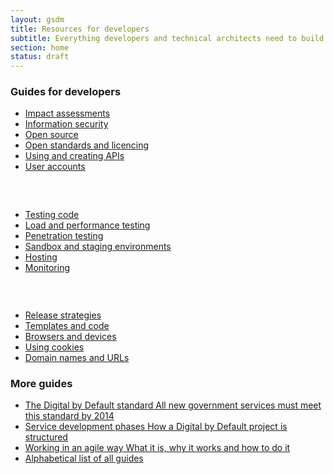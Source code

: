 ```yaml
---
layout: gsdm
title: Resources for developers
subtitle: Everything developers and technical architects need to build great services for GOV.UK
section: home
status: draft
---
```



<div class="home-page-promos">
  <div class="topic">
    <h3>Guides for developers</h3>
    <ul>
      <li><a href="">Impact assessments</a></li>
      <li><a href="">Information security</a></li>
      <li><a href="">Open source</a></li>
      <li><a href="">Open standards and licencing</a></li>
      <li><a href="">Using and creating APIs</a></li>
      <li><a href="">User accounts</a></li>
    </ul>
  </div>
  <div class="topic">
    <h3>&nbsp;</h3>
    <ul>
      <li><a href="">Testing code</a></li>
      <li><a href="">Load and performance testing</a></li>
      <li><a href="">Penetration testing</a></li>
      <li><a href="">Sandbox and staging environments</a></li>
      <li><a href="">Hosting</a></li>
      <li><a href="">Monitoring</a></li>
    </ul>
  </div>
  <div class="topic">
    <h3>&nbsp;</h3>
    <ul>
      <li><a href="">Release strategies</a></li>
      <li><a href="">Templates and code</a></li>
      <li><a href="">Browsers and devices</a></li>
      <li><a href="">Using cookies</a></li>
      <li><a href="">Domain names and URLs</a></li>
    </ul>
  </div>
</div>

<div class="topic">
  <h3>More guides</h3>
  <ul>
      <li><a href="/digital-by-default"><span class="title">The Digital by Default standard</span><span class="description">  All new government services must meet this standard by 2014</span></a></li>
      <li><a href="/guides/phases"><span class="title">Service development phases</span><span class="description">  How a Digital by Default project is structured</span></a></li>
      <li><a href="/guides/working-in-an-agile-way/"><span class="title">Working in an agile way</span><span class="description">  What it is, why it works and how to do it</span></a></li>
      <li><a href="">Alphabetical list of all guides</a></li>
  </ul>
</div>

